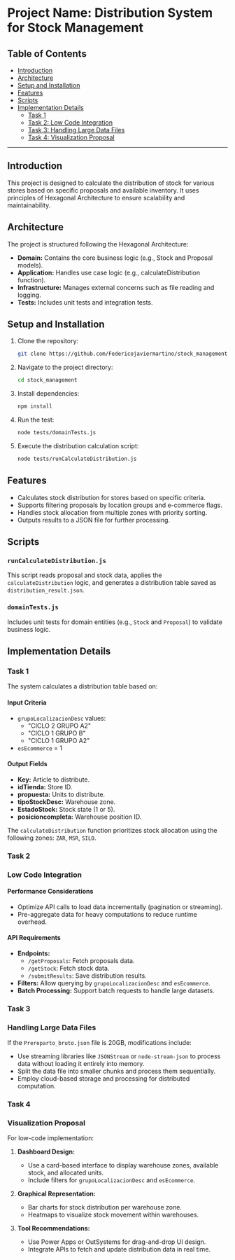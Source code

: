 # Project Name: Distribution System for Stock Management

## Table of Contents
- [Introduction](#introduction)
- [Architecture](#architecture)
- [Setup and Installation](#setup-and-installation)
- [Features](#features)
- [Scripts](#scripts)
- [Implementation Details](#implementation-details)
  - [Task 1](#task-1)
  - [Task 2: Low Code Integration](#low-code-integration)
  - [Task 3: Handling Large Data Files](#handling-large-data-files)
  - [Task 4: Visualization Proposal](#visualization-proposal)

---

## Introduction
This project is designed to calculate the distribution of stock for various stores based on specific proposals and available inventory. It uses principles of Hexagonal Architecture to ensure scalability and maintainability.

## Architecture
The project is structured following the Hexagonal Architecture:

- **Domain:** Contains the core business logic (e.g., Stock and Proposal models).
- **Application:** Handles use case logic (e.g., calculateDistribution function).
- **Infrastructure:** Manages external concerns such as file reading and logging.
- **Tests:** Includes unit tests and integration tests.

## Setup and Installation

1. Clone the repository:
   ```bash
   git clone https://github.com/Federicojaviermartino/stock_management.git
   ```

2. Navigate to the project directory:
   ```bash
   cd stock_management
   ```

3. Install dependencies:
   ```bash
   npm install
   ```

4. Run the test:
   ```bash
   node tests/domainTests.js
   ```

5. Execute the distribution calculation script:
   ```bash
   node tests/runCalculateDistribution.js
   ```

## Features
- Calculates stock distribution for stores based on specific criteria.
- Supports filtering proposals by location groups and e-commerce flags.
- Handles stock allocation from multiple zones with priority sorting.
- Outputs results to a JSON file for further processing.

## Scripts
### `runCalculateDistribution.js`
This script reads proposal and stock data, applies the `calculateDistribution` logic, and generates a distribution table saved as `distribution_result.json`.

### `domainTests.js`
Includes unit tests for domain entities (e.g., `Stock` and `Proposal`) to validate business logic.

## Implementation Details
### Task 1
The system calculates a distribution table based on:

#### Input Criteria
- `grupoLocalizacionDesc` values:
  - "CICLO 2 GRUPO A2"
  - "CICLO 1 GRUPO B"
  - "CICLO 1 GRUPO A2"
- `esEcommerce` = 1

#### Output Fields
- **Key:** Article to distribute.
- **idTienda:** Store ID.
- **propuesta:** Units to distribute.
- **tipoStockDesc:** Warehouse zone.
- **EstadoStock:** Stock state (1 or 5).
- **posicioncompleta:** Warehouse position ID.

The `calculateDistribution` function prioritizes stock allocation using the following zones: `ZAR`, `MSR`, `SILO`.

### Task 2
### Low Code Integration
#### Performance Considerations
- Optimize API calls to load data incrementally (pagination or streaming).
- Pre-aggregate data for heavy computations to reduce runtime overhead.

#### API Requirements
- **Endpoints:**
  - `/getProposals`: Fetch proposals data.
  - `/getStock`: Fetch stock data.
  - `/submitResults`: Save distribution results.
- **Filters:** Allow querying by `grupoLocalizacionDesc` and `esEcommerce`.
- **Batch Processing:** Support batch requests to handle large datasets.

### Task 3
### Handling Large Data Files
If the `Prereparto_bruto.json` file is 20GB, modifications include:
- Use streaming libraries like `JSONStream` or `node-stream-json` to process data without loading it entirely into memory.
- Split the data file into smaller chunks and process them sequentially.
- Employ cloud-based storage and processing for distributed computation.

### Task 4
### Visualization Proposal
For low-code implementation:
1. **Dashboard Design:**
   - Use a card-based interface to display warehouse zones, available stock, and allocated units.
   - Include filters for `grupoLocalizacionDesc` and `esEcommerce`.

2. **Graphical Representation:**
   - Bar charts for stock distribution per warehouse zone.
   - Heatmaps to visualize stock movement within warehouses.

3. **Tool Recommendations:**
   - Use Power Apps or OutSystems for drag-and-drop UI design.
   - Integrate APIs to fetch and update distribution data in real time.
